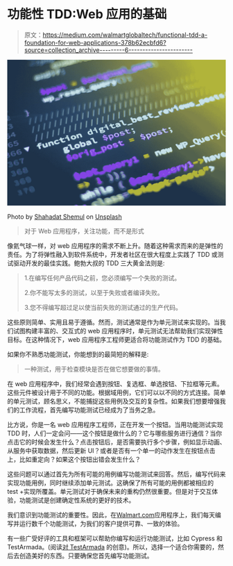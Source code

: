 # 功能性 TDD:Web 应用的基础

> 原文：<https://medium.com/walmartglobaltech/functional-tdd-a-foundation-for-web-applications-378b62ecbfd6?source=collection_archive---------6----------------------->

![](img/0076659bca39f4f0aa819a520dc9ebdf.png)

Photo by [Shahadat Shemul](https://unsplash.com/@shemul?utm_source=medium&utm_medium=referral) on [Unsplash](https://unsplash.com?utm_source=medium&utm_medium=referral)

> 对于 Web 应用程序，关注功能，而不是形式

像氦气球一样，对 web 应用程序的需求不断上升。随着这种需求而来的是弹性的责任。为了将弹性融入到软件系统中，开发者社区在很大程度上实践了 TDD 或测试驱动开发的最佳实践。鲍勃大叔的 TDD 三大黄金法则是:

> 1.在编写任何产品代码之前，您必须编写一个失败的测试。
> 
> 2.你不能写太多的测试，以至于失败或者编译失败。
> 
> 3.您不得编写超过足以使当前失败的测试通过的生产代码。

这些原则简单、实用且易于遵循。然而，测试通常是作为单元测试来实现的。当我们试图构建丰富的、交互式的 web 应用程序时，单元测试无法帮助我们实现弹性目标。在这种情况下，web 应用程序工程师更适合将功能测试作为 TDD 的基础。

如果你不熟悉功能测试，你能想到的最简短的解释是:

> 一种测试，用于检查模块是否在做它想要做的事情。

在 web 应用程序中，我们经常会遇到按钮、复选框、单选按钮、下拉框等元素。这些元件被设计用于不同的功能。根据域用例，它们可以以不同的方式连接。简单的单元测试，顾名思义，不能捕捉这些用例及交互的复杂性。如果我们想要增强我们的工作流程，首先编写功能测试已经成为了当务之急。

比方说，你是一名 web 应用程序工程师，正在开发一个按钮。当用功能测试实现 TDD 时，人们一定会问——这个按钮是做什么的？它与哪些服务进行通信？当你点击它的时候会发生什么？点击按钮后，是否需要执行多个步骤，例如显示动画、从服务中获取数据，然后更新 UI？或者是否有一个单一的动作发生在按钮点击上，比如重定向？如果这个按钮出错会发生什么？

这些问题可以通过首先为所有可能的用例编写功能测试来回答。然后，编写代码来实现功能用例，同时继续添加单元测试。这确保了所有可能的用例都被相应的 test +实现所覆盖。单元测试对于确保未来的重构仍然很重要。但是对于交互体验，功能测试是创建确定性系统的更好的技术。

我们意识到功能测试的重要性。因此，在[Walmart.com](https://www.walmart.com)应用程序上，我们每天编写并运行数千个功能测试，为我们的客户提供可靠、一致的体验。

有一些广受好评的工具和框架可以帮助你编写和运行功能测试，比如 Cypress 和 TestArmada。(阅读[对 TestArmada](/walmartlabs/be-creative-with-midway-mock-3e0e0c2d1524) 的创意)。所以，选择一个适合你需要的，然后去创造美好的东西。只要确保您首先编写功能测试。